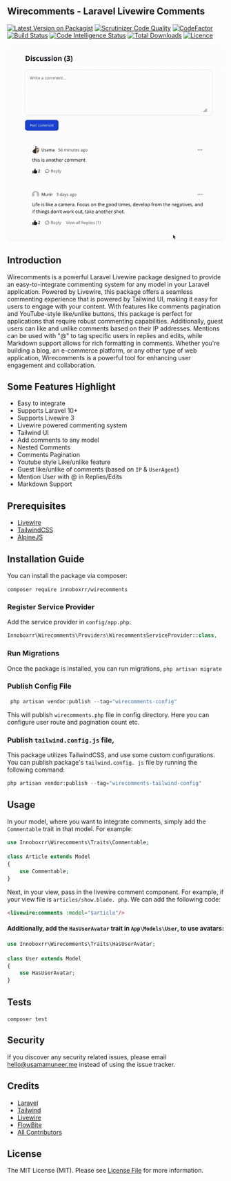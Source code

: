 ## Wirecomments - Laravel Livewire Comments

[![Latest Version on Packagist](https://img.shields.io/packagist/v/innoboxrr/wirecomments?style=flat-square&g)](https://packagist.org/packages/innoboxrr/wirecomments)
[![Scrutinizer Code Quality](https://scrutinizer-ci.com/g/innoboxrr/wirecomments/badges/quality-score.png?b=main)](https://scrutinizer-ci.com/g/innoboxrr/wirecomments/?branch=main)
[![CodeFactor](https://www.codefactor.io/repository/github/innoboxrr/wirecomments/badge)](https://www.codefactor.io/repository/github/innoboxrr/wirecomments)
[![Build Status](https://scrutinizer-ci.com/g/innoboxrr/wirecomments/badges/build.png?b=main)](https://scrutinizer-ci.com/g/innoboxrr/wirecomments/build-status/main)
[![Code Intelligence Status](https://scrutinizer-ci.com/g/innoboxrr/wirecomments/badges/code-intelligence.svg?b=main)](https://scrutinizer-ci.com/code-intelligence)
[![Total Downloads](https://img.shields.io/packagist/dt/innoboxrr/wirecomments?style=flat-square)](https://packagist.org/packages/innoboxrr/wirecomments)
[![Licence](https://img.shields.io/packagist/l/innoboxrr/wirecomments?style=flat-square)](https://github.com/innoboxrr/wirecomments/blob/HEAD/LICENSE.md)

![wirecomments](public/images/wirecomments.gif)

## Introduction

Wirecomments is a powerful Laravel Livewire package designed to provide an easy-to-integrate commenting system for any
model in your Laravel application. Powered by Livewire, this package offers a seamless commenting experience that is
powered by Tailwind UI, making it easy for users to engage with your content. With features like comments pagination
and YouTube-style like/unlike buttons, this package is perfect for applications that require robust commenting
capabilities. Additionally, guest users can like and unlike comments based on their IP addresses. Mentions can be
used with "@" to tag specific users in replies and edits, while Markdown support allows for rich formatting in
comments. Whether you're building a blog, an e-commerce platform, or any other type of web application, Wirecomments is a
powerful tool for enhancing user engagement and collaboration.

## Some Features Highlight

- Easy to integrate
- Supports Laravel 10+
- Supports Livewire 3
- Livewire powered commenting system
- Tailwind UI
- Add comments to any model
- Nested Comments
- Comments Pagination
- Youtube style Like/unlike feature
- Guest like/unlike of comments (based on `IP` & `UserAgent`)
- Mention User with @ in Replies/Edits
- Markdown Support

## Prerequisites

- [Livewire](https://laravel-livewire.com/docs/2.x/installation)
- [TailwindCSS](https://tailwindcss.com/)
- [AlpineJS](https://alpinejs.dev/essentials/installation)

## Installation Guide

You can install the package via composer:

```composer require innoboxrr/wirecomments```

### Register Service Provider

Add the service provider in `config/app.php`:

```php
Innoboxrr\Wirecomments\Providers\WirecommentsServiceProvider::class,
```

### Run Migrations

Once the package is installed, you can run migrations,
```php artisan migrate```

### Publish Config File

```php
 php artisan vendor:publish --tag="wirecomments-config"
```
This will publish `wirecomments.php` file in config directory. Here you can configure user route and pagination count etc.

### Publish `tailwind.config.js` file, 

This package utilizes TailwindCSS, and use some custom configurations. You can publish package's `tailwind.config.
js` file by running the following command:

```php
php artisan vendor:publish --tag="wirecomments-tailwind-config"
```

## Usage
In your model, where you want to integrate comments, simply add the `Commentable` trait in that model.
For example: 
```php
use Innoboxrr\Wirecomments\Traits\Commentable;

class Article extends Model
{
    use Commentable;
}
```

Next, in your view, pass in the livewire comment component. For example, if your view file is `articles/show.blade.
php`. We can add the following code:
```html
<livewire:comments :model="$article"/>
```

#### Additionally, add the `HasUserAvatar` trait in `App\Models\User`, to use avatars:
```php
use Innoboxrr\Wirecomments\Traits\HasUserAvatar;

class User extends Model
{
    use HasUserAvatar;
}
```

## Tests

`composer test`

## Security

If you discover any security related issues, please email hello@usamamuneer.me instead of using the issue tracker.

## Credits

- [Laravel](https://laravel.com)
- [Tailwind](https://tailwindcss.com/)
- [Livewire](https://laravel-livewire.com/)
- [FlowBite](https://flowbite.com)
- [All Contributors](https://github.com/innoboxrr/wirecomments/graphs/contributors)

## License

The MIT License (MIT). Please see [License File](LICENSE.md) for more information.



